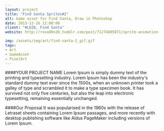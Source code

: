 ```yaml
---
layout: project
title: "Find Santa Sprites#2"
alt: Game asset for Find Santa, Draw in Photoshop
date: 2013-12-16 12:00:00
client: "#LD28, Find Santa"
website: http://rosa89n20.tumblr.com/post/71274885071/sprite-animation-of-find-santa-d-you-can-play

img: /assets/img/art/find-santa-2_gif.gif
tags:
- Art
- GameAsset
- PixelArt
---
```

####YOUR PROJECT NAME
Lorem Ipsum is simply dummy text of the printing and typesetting industry. Lorem Ipsum has been the industry's standard dummy text ever since the 1500s, when an unknown printer took a galley of type and scrambled it to make a type specimen book. It has survived not only five centuries, but also the leap into electronic typesetting, remaining essentially unchanged.

####Our Proposal
It was popularised in the 1960s with the release of Letraset sheets containing Lorem Ipsum passages, and more recently with desktop publishing software like Aldus PageMaker including versions of Lorem Ipsum.
